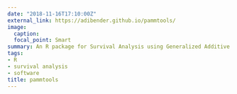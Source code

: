 ```yaml
---
date: "2018-11-16T17:10:00Z"
external_link: https://adibender.github.io/pammtools/
image:
  caption:
  focal_point: Smart
summary: An R package for Survival Analysis using Generalized Additive Mixed Models
tags:
- R
- survival analysis
- software
title: pammtools
---
```

